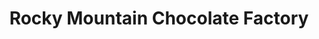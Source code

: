 ---
title: "Rocky Mountain Chocolate Factory"
url: /troutdale/rocky-mountain-chocolate-factory/
shop: confectionery
---